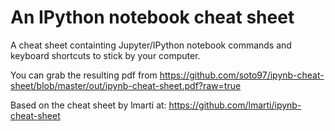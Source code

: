 An IPython notebook cheat sheet
===================

A  cheat sheet containting Jupyter/IPython notebook commands and keyboard shortcuts to stick by your computer.

You can grab the resulting pdf from  https://github.com/soto97/ipynb-cheat-sheet/blob/master/out/ipynb-cheat-sheet.pdf?raw=true 

Based on the cheat sheet by lmarti at: https://github.com/lmarti/ipynb-cheat-sheet
